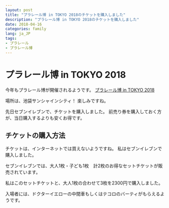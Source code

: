 ```yaml
---
layout: post
title: "プラレール博 in TOKYO 2018のチケットを購入しました"
description: "プラレール博 in TOKYO 2018のチケットを購入しました"
date: 2018-04-16
categories: family
lang: ja_JP
tags:
- プラレール
- プラレール博
---
```


# プラレール博 in TOKYO 2018

今年もプラレール博が開催されるようです。
[プラレール博 in TOKYO 2018](http://www.takaratomy.co.jp/event/eventlist2/pla2018-tokyo.html)

場所は、池袋サンシャインシティ！
楽しみですね。

先日セブンイレブンで、チケットを購入しました。
前売り券を購入しておく方が、当日購入するよりも安くお得です。

## チケットの購入方法

チケットは、インターネットでは買えないようですね。
私はセブンイレブンで購入しました。

セブンイレブンでは、大人1枚・子ども1枚　計2枚のお得なセットチケットが販売されています。

私はこのセットチケットと、大人1枚の合わせて3枚を2300円で購入しました。

入場者には、ドクターイエローの中間車もしくはテコロのバーティがもらえるようです。